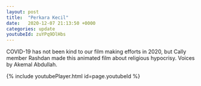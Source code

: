```yaml
---
layout: post
title:  "Perkara Kecil"
date:   2020-12-07 21:13:50 +0000
categories: update
youtubeId: zuYPq9DlHbs
---
```


COVID-19 has not been kind to our film making efforts in 2020, but Cally member Rashdan made this animated film about religious hypocrisy. Voices by Akemal Abdullah.

{% include youtubePlayer.html id=page.youtubeId %}